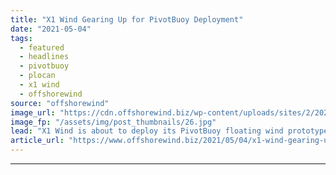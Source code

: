 ```yaml
---
title: "X1 Wind Gearing Up for PivotBuoy Deployment"
date: "2021-05-04"
tags: 
  - featured
  - headlines
  - pivotbuoy
  - plocan
  - x1 wind
  - offshorewind
source: "offshorewind"
image_url: "https://cdn.offshorewind.biz/wp-content/uploads/sites/2/2021/05/04084008/X1-Wind_PivotBuoy.jpg"
image_fp: "/assets/img/post_thumbnails/26.jpg"
lead: "X1 Wind is about to deploy its PivotBuoy floating wind prototype at the PLOCAN"
article_url: "https://www.offshorewind.biz/2021/05/04/x1-wind-gearing-up-for-pivotbuoy-deployment/"
---
```


---
